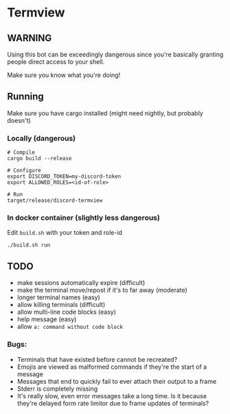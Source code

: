 # Termview

## WARNING

Using this bot can be exceedingly dangerous since you're basically granting people direct access to your shell. 

Make sure you know what you're doing! 

## Running

Make sure you have cargo installed (might need nightly, but probably doesn't)

### Locally (dangerous)

```
# Compile
cargo build --release

# Configure
export DISCORD_TOKEN=my-discord-token
export ALLOWED_ROLES=<id-of-role>

# Run
target/release/discord-termview
```

### In docker container (slightly less dangerous)

Edit `build.sh` with your token and role-id

`./build.sh run`

## TODO

 * make sessions automatically expire (difficult)
 * make the terminal move/repost if it's to far away (moderate)
 * longer terminal names (easy)
 * allow killing terminals (difficult)
 * allow multi-line code blocks (easy)
 * help message (easy)
 * allow `a: command without code block`

### Bugs: 

 * Terminals that have existed before cannot be recreated? 
 * Emojis are viewed as malformed commands if they're the start of a message
 * Messages that end to quickly fail to ever attach their output to a frame
 * Stderr is completely missing
 * It's really slow, even error messages take a long time. Is it because they're delayed form rate limitor due to frame updates of terminals?

